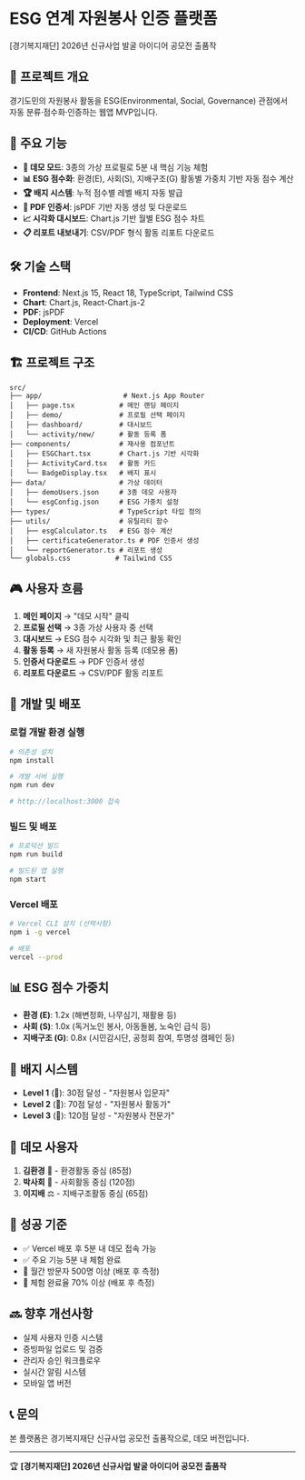 # ESG 연계 자원봉사 인증 플랫폼

[경기복지재단] 2026년 신규사업 발굴 아이디어 공모전 출품작

## 🌟 프로젝트 개요

경기도민의 자원봉사 활동을 ESG(Environmental, Social, Governance) 관점에서 자동 분류·점수화·인증하는 웹앱 MVP입니다.

## 🚀 주요 기능

- **🎯 데모 모드**: 3종의 가상 프로필로 5분 내 핵심 기능 체험
- **📊 ESG 점수화**: 환경(E), 사회(S), 지배구조(G) 활동별 가중치 기반 자동 점수 계산
- **🏆 배지 시스템**: 누적 점수별 레벨 배지 자동 발급
- **📄 PDF 인증서**: jsPDF 기반 자동 생성 및 다운로드
- **📈 시각화 대시보드**: Chart.js 기반 월별 ESG 점수 차트
- **📋 리포트 내보내기**: CSV/PDF 형식 활동 리포트 다운로드

## 🛠 기술 스택

- **Frontend**: Next.js 15, React 18, TypeScript, Tailwind CSS
- **Chart**: Chart.js, React-Chart.js-2
- **PDF**: jsPDF
- **Deployment**: Vercel
- **CI/CD**: GitHub Actions

## 🏗 프로젝트 구조

```
src/
├── app/                    # Next.js App Router
│   ├── page.tsx           # 메인 랜딩 페이지
│   ├── demo/              # 프로필 선택 페이지
│   ├── dashboard/         # 대시보드
│   └── activity/new/      # 활동 등록 폼
├── components/            # 재사용 컴포넌트
│   ├── ESGChart.tsx       # Chart.js 기반 시각화
│   ├── ActivityCard.tsx   # 활동 카드
│   └── BadgeDisplay.tsx   # 배지 표시
├── data/                  # 가상 데이터
│   ├── demoUsers.json     # 3종 데모 사용자
│   └── esgConfig.json     # ESG 가중치 설정
├── types/                 # TypeScript 타입 정의
├── utils/                 # 유틸리티 함수
│   ├── esgCalculator.ts   # ESG 점수 계산
│   ├── certificateGenerator.ts # PDF 인증서 생성
│   └── reportGenerator.ts # 리포트 생성
└── globals.css           # Tailwind CSS
```

## 🎮 사용자 흐름

1. **메인 페이지** → "데모 시작" 클릭
2. **프로필 선택** → 3종 가상 사용자 중 선택
3. **대시보드** → ESG 점수 시각화 및 최근 활동 확인
4. **활동 등록** → 새 자원봉사 활동 등록 (데모용 폼)
5. **인증서 다운로드** → PDF 인증서 생성
6. **리포트 다운로드** → CSV/PDF 활동 리포트

## 🚦 개발 및 배포

### 로컬 개발 환경 실행

```bash
# 의존성 설치
npm install

# 개발 서버 실행
npm run dev

# http://localhost:3000 접속
```

### 빌드 및 배포

```bash
# 프로덕션 빌드
npm run build

# 빌드된 앱 실행
npm start
```

### Vercel 배포

```bash
# Vercel CLI 설치 (선택사항)
npm i -g vercel

# 배포
vercel --prod
```

## 📊 ESG 점수 가중치

- **환경 (E)**: 1.2x (해변정화, 나무심기, 재활용 등)
- **사회 (S)**: 1.0x (독거노인 봉사, 아동돌봄, 노숙인 급식 등)  
- **지배구조 (G)**: 0.8x (시민감시단, 공청회 참여, 투명성 캠페인 등)

## 🏅 배지 시스템

- **Level 1** (🥉): 30점 달성 - "자원봉사 입문자"
- **Level 2** (🥈): 70점 달성 - "자원봉사 활동가"
- **Level 3** (🥇): 120점 달성 - "자원봉사 전문가"

## 📝 데모 사용자

1. **김환경** 🌱 - 환경활동 중심 (85점)
2. **박사회** 🤝 - 사회활동 중심 (120점)  
3. **이지배** ⚖️ - 지배구조활동 중심 (65점)

## 🎯 성공 기준

- ✅ Vercel 배포 후 5분 내 데모 접속 가능
- ✅ 주요 기능 5분 내 체험 완료
- 🎯 월간 방문자 500명 이상 (배포 후 측정)
- 🎯 체험 완료율 70% 이상 (배포 후 측정)

## 🔜 향후 개선사항

- 실제 사용자 인증 시스템
- 증빙파일 업로드 및 검증
- 관리자 승인 워크플로우  
- 실시간 알림 시스템
- 모바일 앱 버전

## 📞 문의

본 플랫폼은 경기복지재단 신규사업 공모전 출품작으로, 데모 버전입니다.

---

🏆 **[경기복지재단] 2026년 신규사업 발굴 아이디어 공모전 출품작**